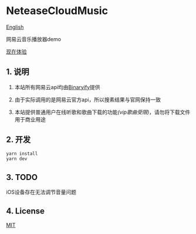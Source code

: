 # NeteaseCloudMusic

[English](../README.md)

网易云音乐播放器demo

[现在体验](https://net-ease-cloud-music-kappa.vercel.app/)

## 1. 说明

1. 本站所有网易云api均由[Binaryify](https://github.com/Binaryify/NeteaseCloudMusicApi)提供

2. 由于实际调用的是网易云官方api，所以搜素结果与官网保持一致

3. 本站提供普通用户在线听歌和歌曲下载的功能<em>(vip歌曲受限)</em>，请勿将下载文件用于商业用途

## 2. 开发
```bash
yarn install
yarn dev
```

## 3. TODO
iOS设备存在无法调节音量问题

## 4. License
[MIT](https://opensource.org/licenses/MIT)
